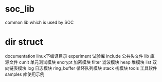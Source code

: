 # soc_lib
common lib which is used by SOC

# dir struct
documentation		linux下编译目录
experiment 			试验库
include				公共头文件
lib 				库源文件
	cunit					单元测试模块
	encrypt				加密模块
	filter				滤波模块
	heap					堆模块
	list					双向链表模块
	log						日志模块
	ring_buffer					循环队列模块
	stack					栈模块
tools 				工具软件
	samples 				库使用示例

